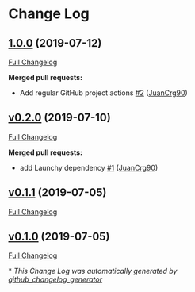 # Change Log

## [1.0.0](https://github.com/JuanCrg90/vpr/tree/1.0.0) (2019-07-12)
[Full Changelog](https://github.com/JuanCrg90/vpr/compare/v0.2.0...1.0.0)

**Merged pull requests:**

- Add regular GitHub project actions [\#2](https://github.com/JuanCrg90/vpr/pull/2) ([JuanCrg90](https://github.com/JuanCrg90))

## [v0.2.0](https://github.com/JuanCrg90/vpr/tree/v0.2.0) (2019-07-10)
[Full Changelog](https://github.com/JuanCrg90/vpr/compare/v0.1.1...v0.2.0)

**Merged pull requests:**

- add Launchy dependency [\#1](https://github.com/JuanCrg90/vpr/pull/1) ([JuanCrg90](https://github.com/JuanCrg90))

## [v0.1.1](https://github.com/JuanCrg90/vpr/tree/v0.1.1) (2019-07-05)
[Full Changelog](https://github.com/JuanCrg90/vpr/compare/v0.1.0...v0.1.1)

## [v0.1.0](https://github.com/JuanCrg90/vpr/tree/v0.1.0) (2019-07-05)
[Full Changelog](https://github.com/JuanCrg90/vpr/compare/0.1.0...v0.1.0)



\* *This Change Log was automatically generated by [github_changelog_generator](https://github.com/skywinder/Github-Changelog-Generator)*